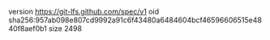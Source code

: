 version https://git-lfs.github.com/spec/v1
oid sha256:957ab098e807cd9992a91c6f43480a6484604bcf46596606515e4840f8aef0b1
size 2498
